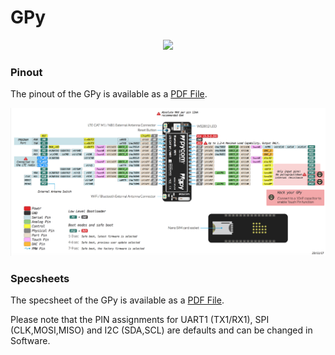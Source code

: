 # GPy

<p align="center"><img src ="../../../img/gpy.png" width="300"></p>

### Pinout
The pinout of the GPy is available as a <a href="../downloads/gpy-pinout.pdf" target="_blank">PDF File</a>.

<a href="../downloads/gpy-pinout.pdf" target="_blank" align="center"><img src ="../../../img/gpy-pinout.png"></a>

### Specsheets

The specsheet of the GPy is available as a <a href="../downloads/gpy-specsheet.pdf" target="_blank">PDF File</a>.

Please note that the PIN assignments for UART1 (TX1/RX1), SPI (CLK,MOSI,MISO) and I2C (SDA,SCL) are defaults and can be changed in Software.
